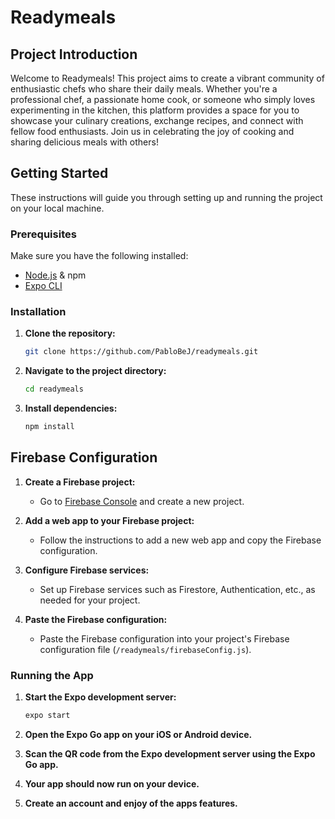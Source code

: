 # Readymeals

## Project Introduction

Welcome to Readymeals! This project aims to create a vibrant community of 
enthusiastic chefs who share their daily meals. Whether you're a professional chef, a
passionate home cook, or someone who simply loves experimenting in the kitchen, this platform provides a 
space for you to showcase your culinary creations, exchange recipes, and connect with fellow food enthusiasts. 
Join us in celebrating the joy of cooking and sharing delicious meals with others!

## Getting Started

These instructions will guide you through setting up and running the project on your local machine.

### Prerequisites

Make sure you have the following installed:

- [Node.js](https://nodejs.org/) & npm
- [Expo CLI](https://docs.expo.dev/get-started/installation/)

### Installation

1. **Clone the repository:**

    ```bash
    git clone https://github.com/PabloBeJ/readymeals.git
    ```

2. **Navigate to the project directory:**

    ```bash
    cd readymeals
    ```

3. **Install dependencies:**

    ```bash
    npm install
    ```

## Firebase Configuration

1. **Create a Firebase project:**

    - Go to [Firebase Console](https://console.firebase.google.com/) and create a new project.

2. **Add a web app to your Firebase project:**

    - Follow the instructions to add a new web app and copy the Firebase configuration.

3. **Configure Firebase services:**

    - Set up Firebase services such as Firestore, Authentication, etc., as needed for your project.

4. **Paste the Firebase configuration:**

    - Paste the Firebase configuration into your project's Firebase configuration file (`/readymeals/firebaseConfig.js`).

### Running the App

1. **Start the Expo development server:**

    ```bash
    expo start
    ```

2. **Open the Expo Go app on your iOS or Android device.**
3. **Scan the QR code from the Expo development server using the Expo Go app.**
4. **Your app should now run on your device.**
5. **Create an account and enjoy of the apps features.**


